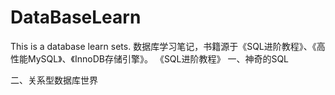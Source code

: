 # DataBaseLearn
This is a database learn sets.
数据库学习笔记，书籍源于《SQL进阶教程》、《高性能MySQL》、《InnoDB存储引擎》。
《SQL进阶教程》
一、神奇的SQL

二、关系型数据库世界






